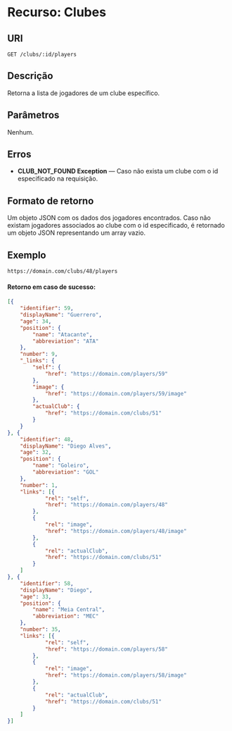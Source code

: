 
# Recurso: Clubes

## URI
    GET /clubs/:id/players

## Descrição
Retorna a lista de jogadores de um clube específico.

## Parâmetros
Nenhum.

## Erros
- **CLUB_NOT_FOUND Exception** — Caso não exista um clube com o id especificado na requisição.

## Formato de retorno
Um objeto JSON com os dados dos jogadores encontrados. Caso não existam jogadores associados ao 
clube com o id especificado, é retornado um objeto JSON representando um array vazio.

## Exemplo

    https://domain.com/clubs/48/players


#### Retorno em caso de sucesso:
``` json
[{
    "identifier": 59,
    "displayName": "Guerrero",
    "age": 34,
    "position": {
        "name": "Atacante",
        "abbreviation": "ATA"
    },
    "number": 9,
    "_links": {
        "self": {
            "href": "https://domain.com/players/59"
        },
        "image": {
            "href": "https://domain.com/players/59/image"
        },
        "actualClub": {
            "href": "https://domain.com/clubs/51"
        }
    }
}, {
    "identifier": 48,
    "displayName": "Diego Alves",
    "age": 32,
    "position": {
        "name": "Goleiro",
        "abbreviation": "GOL"
    },
    "number": 1,
    "links": [{
            "rel": "self",
            "href": "https://domain.com/players/48"
        },
        {
            "rel": "image",
            "href": "https://domain.com/players/48/image"
        },
        {
            "rel": "actualClub",
            "href": "https://domain.com/clubs/51"
        }
    ]
}, {
    "identifier": 58,
    "displayName": "Diego",
    "age": 33,
    "position": {
        "name": "Meia Central",
        "abbreviation": "MEC"
    },
    "number": 35,
    "links": [{
            "rel": "self",
            "href": "https://domain.com/players/58"
        },
        {
            "rel": "image",
            "href": "https://domain.com/players/58/image"
        },
        {
            "rel": "actualClub",
            "href": "https://domain.com/clubs/51"
        }
    ]
}]
```
